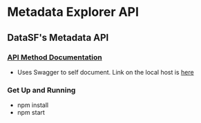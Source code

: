 # Metadata Explorer API

## DataSF's Metadata API

### [API Method Documentation](http://localhost:3000/docs/#!/default/getDatasetDetails)
* Uses Swagger to self document. Link on the local host is [here](http://localhost:3000/docs/#!/default/getDatasetDetails)

### Get Up and Running
* npm install
* npm start

